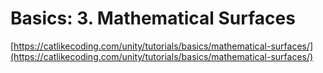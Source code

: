 # Basics: 3. Mathematical Surfaces

[https://catlikecoding.com/unity/tutorials/basics/mathematical-surfaces/](https://catlikecoding.com/unity/tutorials/basics/mathematical-surfaces/)
